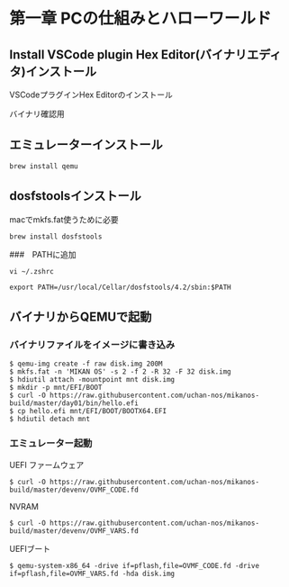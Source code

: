 # 第一章 PCの仕組みとハローワールド

## Install VSCode plugin Hex Editor(バイナリエディタ)インストール

VSCodeプラグインHex Editorのインストール

バイナリ確認用

## エミュレーターインストール

```
brew install qemu
```

## dosfstoolsインストール

macでmkfs.fat使うために必要

```
brew install dosfstools
```

###　PATHに追加

```
vi ~/.zshrc

export PATH=/usr/local/Cellar/dosfstools/4.2/sbin:$PATH
```

## バイナリからQEMUで起動

### バイナリファイルをイメージに書き込み

```
$ qemu-img create -f raw disk.img 200M
$ mkfs.fat -n 'MIKAN OS' -s 2 -f 2 -R 32 -F 32 disk.img
$ hdiutil attach -mountpoint mnt disk.img
$ mkdir -p mnt/EFI/BOOT
$ curl -O https://raw.githubusercontent.com/uchan-nos/mikanos-build/master/day01/bin/hello.efi
$ cp hello.efi mnt/EFI/BOOT/BOOTX64.EFI
$ hdiutil detach mnt
```

### エミュレーター起動

UEFI ファームウェア

```
$ curl -O https://raw.githubusercontent.com/uchan-nos/mikanos-build/master/devenv/OVMF_CODE.fd
```

NVRAM 

```
$ curl -O https://raw.githubusercontent.com/uchan-nos/mikanos-build/master/devenv/OVMF_VARS.fd
```

UEFIブート

```
$ qemu-system-x86_64 -drive if=pflash,file=OVMF_CODE.fd -drive if=pflash,file=OVMF_VARS.fd -hda disk.img
```
